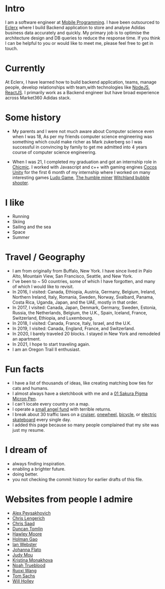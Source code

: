 
# Intro

I am a software engineer at [Mobile Programming](https://www.mobileprogramming.com/). I have been outsourced to [Eclerx](https://eclerx.com/) where I build Backend application to store and analyse Adidas business data accurately and quickly. My primary job is to optimise the architecture design and  DB queries to reduce the response time. If you think I can be helpful to you or would like to meet me, please feel free to get in touch.

# Currently

At Eclerx, I have learned how to build backend application, teams, manage people, develop relationships with team,with technologies like [NodeJS](https://nodejs.org/en/), [ReactJS](https://reactjs.org/). I primarily work as a Backend engineer but have broad experience across Market360 Adidas stack.

# Some history

- My parents and I were not much aware about Computer science even when I was 18, As per my friends computer science engineering was something which could make richer as Mark zukerberg so I was successful in convincing by family to get me admitted into 4 years course of computer science engineering.

- When I was 21, I completed my graduation and got an internship role in [Chicmic](https://www.chicmic.in/). I worked   with Javascript and c++ with gaming engines [Cocos](https://www.cocos.com/) [Unity](https://unity.com/) for the first 6 month of my internship where I worked on many interesting games [Ludo Game](https://play.google.com/store/apps/details?id=com.nazara.chicmic.ludo&hl=en_IN&gl=US), [The humble miner](https://play.google.com/store/apps/details?id=com.thehumbleminer.game&hl=en_IN&gl=US) [Witchland bubble shooter](https://play.google.com/store/apps/details?id=com.qwertygames.witchland&hl=en_IN&gl=US).

# I like

- Running
- Skiing
- Sailing and the sea
- Space
- Summer

# Travel / Geography

- I am from originally from Buffalo, New York. I have since lived in Palo Alto, Mountain View, San Francisco, Seattle, and New York.
- I've been to ~ 50 countries, some of which I have forgotten, and many of which I would like to revisit.
- In 2016, I visited: Canada, Ethiopia, Austria, Germany, Belgium, Ireland, Northern Ireland, Italy, Romania, Sweden, Norway, Svalbard, Panama, Costa Rica, Uganda, Japan, and the UAE, mostly in that order.
- In 2017, I visited: Canada, Japan, Denmark, Germany, Sweden, Estonia, Russia, the Netherlands, Belgium, the U.K., Spain, Iceland, France, Switzerland, Ethiopia, and Luxembourg.
- In 2018, I visited: Canada, France, Italy, Israel, and the U.K.
- In 2019, I visited: Canada, England, France, and Switzerland.
- In 2020, I barely traveled 20 blocks. I stayed in New York and remodeled an apartment.
- In 2021, I hope to start traveling again.
- I am an Oregon Trail II enthusiast.

# Fun facts

- I have a list of thousands of ideas, like creating matching bow ties for cats and humans.
- I almost always have a sketchbook with me and a [01 Sakura Pigma Micron Pen](https://www.sakuraofamerica.com/product/pigma-micron/).
- I can't locate every country on a map.
- I operate a [small angel fund](http://skepticalinvestments.biz/) with terrible returns.
- I break about 30 traffic laws on a [cruiser](https://landyachtz.com/boards/cruiser/), [onewheel](https://onewheel.com/products/xr), [bicycle](https://www.citibikenyc.com/), or [electric skateboard](https://boostedusa.com/collections/electric-skateboards/products/boosted-mini-x) every single day.
- I added this page because so many people complained that my site was just my resume.

# I dream of

- always finding inspiration.
- enabling a brighter future.
- doing better.
- you not checking the commit history for earlier drafts of this file.

# Websites from people I admire

- [Alex Peysakhovich](http://alexpeys.github.io/)
- [Chris Lengerich](http://www.chrislengerich.com/)
- [Chris Saad](https://www.chrissaad.com/)
- [Duncan Tomlin](http://duncantomlin.com/)
- [Hawley Moore](http://hawleymoore.com/)
- [Holman Gao](https://golmansax.com/)
- [Ian Webster](http://ianww.com/)
- [Johanna Flato](https://www.johannaflato.com/)
- [Judy Mou](http://www.judymou.com/)
- [Kristina Monakhova](https://kristinamonakhova.com/)
- [Noah Trueblood](http://notrueblood.com/)
- [Ruoxi Wang](http://ruoxiw.com/)
- [Tom Sachs](https://www.tomsachs.org/)
- [Will Holley](https://willholley.com)
<!-- 
If we are friends and you feel like you belong on this list, you're probably right. I'm sorry I forgot about you. Pester me and I'll add you. -->
